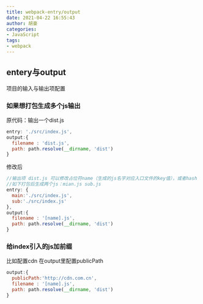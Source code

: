 ```yaml
---
title: webpack-entry/output
date: 2021-04-22 16:55:43
author: 胡豪
categories: 
- JavaScript 
tags:
- webpack
---
```


## entery与output
项目的输入与输出项配置

### 如果想打包生成多个js输出

原代码：输出一个dist.js
```js
entry: './src/index.js',
output:{
  filename : 'dist.js',
  path: path.resolve(__dirname, 'dist')
}
```

修改后
```js
//输出项 dist.js 可以修改占位符name（生成的js名字对应入口文件的key值），或者hash
//如下打包后生成两个js：mian.js sub.js
entry: {
  main:'./src/index.js',
  sub:'./src/index.js'
},
output:{
  filename : '[name].js',
  path: path.resolve(__dirname, 'dist')
}
```

### 给index引入的js加前缀
比如配置cdn
在output里配置publicPath
```js
output:{
  publicPath:'http://cdn.com.cn',
  filename : '[name].js',
  path: path.resolve(__dirname, 'dist')
}
```